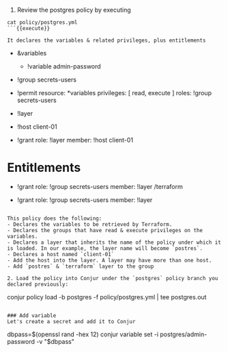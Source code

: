 
1. Review the postgres policy by executing 

```
cat policy/postgres.yml
```{{execute}}

It declares the variables & related privileges, plus entitlements

```
- &variables
  - !variable admin-password

- !group secrets-users

- !permit
  resource: *variables
  privileges: [ read, execute ]
  roles: !group secrets-users

- !layer

- !host client-01

- !grant
  role: !layer
  member: !host client-01

# Entitlements

- !grant
  role: !group secrets-users
  member: !layer /terraform

- !grant
  role: !group secrets-users
  member: !layer
```

This policy does the following: 
- Declares the variables to be retrieved by Terraform.
- Declares the groups that have read & execute privileges on the variables.
- Declares a layer that inherits the name of the policy under which it is loaded. In our example, the layer name will become `postres`.
- Declares a host named `client-01`
- Add the host into the layer. A layer may have more than one host.
- Add `postres` & `terraform` layer to the group

2. Load the policy into Conjur under the `postgres` policy branch you declared previously: 

```
conjur policy load -b postgres -f policy/postgres.yml | tee postgres.out
```{{execute}}

### Add variable
Let's create a secret and add it to Conjur

```
dbpass=$(openssl rand -hex 12)
conjur variable set -i postgres/admin-password -v "$dbpass" 
```{{execute}}
